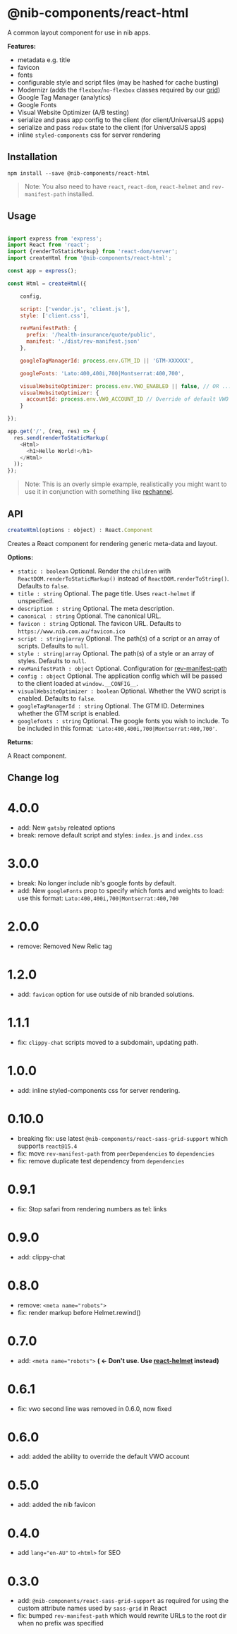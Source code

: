 # @nib-components/react-html

A common layout component for use in nib apps.

**Features:**

- metadata e.g. title
- favicon
- fonts
- configurable style and script files (may be hashed for cache busting)
- Modernizr (adds the `flexbox`/`no-flexbox` classes required by our [grid](https://github.com/nib-styles/sass-grid))
- Google Tag Manager (analytics)
- Google Fonts
- Visual Website Optimizer (A/B testing)
- serialize and pass app config to the client (for client/UniversalJS apps)
- serialize and pass `redux` state to the client (for UniversalJS apps)
- inline `styled-components` css for server rendering

## Installation

    npm install --save @nib-components/react-html

 > Note: You also need to have `react`, `react-dom`, `react-helmet` and `rev-manifest-path` installed.

## Usage

```javascript

import express from 'express';
import React from 'react';
import {renderToStaticMarkup} from 'react-dom/server';
import createHtml from '@nib-components/react-html';

const app = express();

const Html = createHtml({

    config,

    script: ['vendor.js', 'client.js'],
    style: ['client.css'],

    revManifestPath: {
      prefix: '/health-insurance/quote/public',
      manifest: './dist/rev-manifest.json'
    },

    googleTagManagerId: process.env.GTM_ID || 'GTM-XXXXXX',

    googleFonts: 'Lato:400,400i,700|Montserrat:400,700',

    visualWebsiteOptimizer: process.env.VWO_ENABLED || false, // OR ...
    visualWebsiteOptimizer: {
      accountId: process.env.VWO_ACCOUNT_ID // Override of default VWO Account Id
    }

});

app.get('/', (req, res) => {
  res.send(renderToStaticMarkup(
    <Html>
      <h1>Hello World!</h1>
    </Html>
  ));
});

```

> Note: This is an overly simple example, realistically you might want to use it in conjunction with something like [rechannel](https://www.npmjs.com/package/rechannel).

## API

```javascript
createHtml(options : object) : React.Component
```

Creates a React component for rendering generic meta-data and layout.

**Options:**

- `static : boolean` Optional. Render the `children` with `ReactDOM.renderToStaticMarkup()` instead of `ReactDOM.renderToString()`.  Defaults to `false`.
- `title : string` Optional. The page title. Uses `react-helmet` if unspecified.
- `description : string` Optional. The meta description.
- `canonical : string` Optional. The canonical URL.
- `favicon : string` Optional. The favicon URL. Defaults to `https://www.nib.com.au/favicon.ico`
- `script : string|array` Optional. The path(s) of a script or an array of scripts. Defaults to `null`.
- `style : string|array` Optional. The path(s) of a style or an array of styles. Defaults to `null`.
- `revManifestPath : object` Optional. Configuration for [rev-manifest-path](https://www.npmjs.com/package/rev-manifest-path)
- `config : object` Optional. The application config which will be passed to the client loaded at `window.__CONFIG__`.
- `visualWebsiteOptimizer : boolean` Optional. Whether the VWO script is enabled. Defaults to `false`.
- `googleTagManagerId : string` Optional. The GTM ID. Determines whether the GTM script is enabled.
- `googlefonts : string` Optional. The google fonts you wish to include. To be included in this format: `'Lato:400,400i,700|Montserrat:400,700'`.

**Returns:**

A React component.

## Change log

# 4.0.0

- add: New `gatsby` releated options
- break: remove default script and styles: `index.js` and `index.css`

# 3.0.0

- break: No longer include nib's google fonts by default.
- add: New `googleFonts` prop to specify which fonts and weights to load: use this format: `Lato:400,400i,700|Montserrat:400,700`

# 2.0.0

- remove: Removed New Relic tag

# 1.2.0

- add: `favicon` option for use outside of nib branded solutions.

# 1.1.1

- fix: `clippy-chat` scripts moved to a subdomain, updating path.

# 1.0.0

- add: inline styled-components css for server rendering.

# 0.10.0

- breaking fix: use latest `@nib-components/react-sass-grid-support` which supports `react@15.4`
- fix: move `rev-manifest-path` from `peerDependencies` to `dependencies`
- fix: remove duplicate test dependency from `dependencies`

# 0.9.1

- fix: Stop safari from rendering numbers as tel: links

# 0.9.0

- add: clippy-chat

# 0.8.0

- remove: `<meta name="robots">`
- fix: render markup before Helmet.rewind()

# 0.7.0

- add: `<meta name="robots">` **( <- Don't use. Use [react-helmet](https://github.com/nfl/react-helmet) instead)**

# 0.6.1
- fix: vwo second line was removed in 0.6.0, now fixed

# 0.6.0

- add: added the ability to override the default VWO account

# 0.5.0

- add: added the nib favicon

# 0.4.0

- add `lang="en-AU"` to `<html>` for SEO

# 0.3.0

- add: `@nib-components/react-sass-grid-support` as required for using the custom attribute names used by `sass-grid`
 in React
- fix: bumped `rev-manifest-path` which would rewrite URLs to the root dir when no prefix was specified
